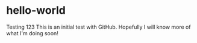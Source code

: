 # hello-world
Testing 123
This is an initial test with GitHub. Hopefully I will know more of what I'm doing soon!

  
